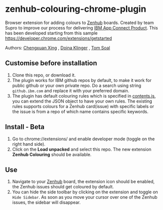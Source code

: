# zenhub-colouring-chrome-plugin
Browser extension for adding colours to [Zenhub](https://www.zenhub.com/) boards.
Created by team Supro to improve our process for delivering [IBM App Connect Product](https://www.ibm.com/uk-en/cloud/app-connect).
This has been developed starting from this sample https://developer.chrome.com/extensions/getstarted

Authors: [Chengxuan Xing](https://github.com/Chengxuan) , [Doina Klinger](https://github.com/doinaklinger) , [Tom Soal](https://github.com/tomsoal)

## Customise before installation
1. Clone this repo, or download it.
1. The plugin works for IBM github repos by default, to make it work for public github or your own private repo. Do a search using string `github.ibm.com` and replace it with your preferred domain.
1. The plugin has default colouring rules which is specified in [contents.js](./content.js), you can extend the JSON object to have your own rules. The existing rules supports colours for a Zenhub card(issue) with specific labels or the issue is from a repo of which name contains specific keywords.

## Install - Beta
1. Go to chrome://extensions/ and enable developer mode (toggle on the right hand side).
1. Click on the **Load unpacked** and select this repo. The new extension
**Zenhub Colouring** should be available.

## Use
1. Navigate to your [Zenhub](https://www.zenhub.com/) board, the extension icon should be enabled, the Zenhub issues should get coloured by default.
1. You can hide the side toolbar by clicking on the extension and toggle on `Hide Sidebar`. As soon as you move your cursor over one of the Zenhub issues, the sidebar will disappear.

